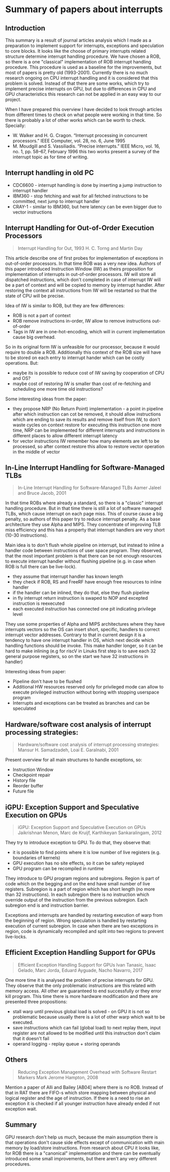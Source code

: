 # Summary of papers about interrupts

## Introduction

This summary is a result of journal articles analysis which I made as a preparation to implement support for interrupts,
exceptions and speculation to core blocks. It looks like the choose of primary interrupts related structure determine
interrupt handling procedure. We have chosen a ROB, so there is a one "classical" implementation of ROB interrupt
handling procedure.  This procedure is used as a baseline for the improvements, but most of papers is pretty old
(1993-2001). Currently there is no much research ongoing on CPU interrupt handling and it is considered that this
problem is solved. Instead of that there are some works, which try to implement precise interrupts on GPU, but due to
differences in CPU and GPU characteristics this research can not be applied in an easy way to our project.

When I have prepared this overview I have decided to look through articles from different times to check on what people
were working in that time. So there is probably a lot of other works which can be worth to check. Specially:
- W. Walker and H. G. Cragon. “Interrupt processing in concurrent processors.” IEEE Computer, vol. 28, no. 6, June 1995
- M. Moudgill and S. Vassiliadis. “Precise interrupts.” IEEE Micro, vol. 16, no. 1, pp. 58–67, February 1996
this two works present a survey of the interrupt topic as for time of writing.

## Interrupt handling in old PC

- CDC6600 - interrupt handling is done by inserting a jump instruction to interrupt handler
- IBM360 - stop fetching and wait for all fetched instructions to be committed, next jump to interrupt handler
- CRAY-1 - similar to IBM360, but here latency can be even bigger due to vector instructions

## Interrupt Handling for Out-of-Order Execution Processors

> Interrupt Handling for Out, 1993
> H. C. Torng and Martin Day

This article describe one of first probes for implementation of exceptions in out-of-order processors. In that time ROB
was a very new idea. Authors of this paper introduced Instruction Window (IW) as theirs proposition for implementation
of interrupts in out-of-order processors. IW will store all dispatched instructions, which don't completed in case of
interrupt IW will be a part of context and will be copied to memory by interrupt handler. After restoring the context
all instructions from IW will be restarted so that the state of CPU will be precise.

Idea of IW is similar to ROB, but they are few differences:
- ROB is not a part of context
- ROB remove instructions in-order, IW allow to remove instructions out-of-order
- Tags in IW are in one-hot-encoding, which will in current implementation cause big overhead.

So in its original form IW is unfeasible for our processor, because it would require to double a ROB. Additionally this
context of the ROB size will have to be stored on each entry to interrupt hander which can be costly operations.
But:
- maybe its is possible to reduce cost of IW saving by cooperation of CPU and OS?
- maybe cost of restoring IW is smaller than cost of re-fetching and scheduling one more time old instructions?


Some interesting ideas from the paper:
- they propose NRP (No Return Point) implementation - a point in pipeline after which instruction can cot be removed, it
  should allow instructions which are ending to save its results and remove itself from IW, to don't waste cycles on
  context restore for executing this instruction one more time, NRP can be implemented for different interrupts and
  instructions in different places to allow different interrupt latency
- for vector instructions IW remember how many elements are left to be processed, so after context restore this allow to
  restore vector operation in the middle of vector


## In-Line Interrupt Handling for Software-Managed TLBs

> In-Line Interrupt Handling for Software-Managed TLBs
> Aamer Jaleel and Bruce Jacob, 2001

In that time ROBs where already a standard, so there is a "classic" interrupt handling procedure. But in that time there
is still a lot of software managed TLBs, which cause interrupt on each page miss. This of course cause a big penalty, so
authors of this paper try to reduce interrupt penalty. As a base architecture they use Alpha and MIPS. They concentrate
of improving TLB miss efficiency and this has a property that interrupt handlers are very short (10-30 instructions).

Main idea is to don't flush whole pipeline on interrupt, but instead to inline a handler code between instructions of
user space program. They observed, that the most important problem is that there can be not enough resources to execute
interrupt handler without flushing pipeline (e.g. in case when ROB is full there can be live-lock). 
- they assume that interrupt handler has known length
- they check if ROB, RS and FreeRF have enough free resources to inline handler
- if the handler can be inlined, they do that, else they flush pipeline
- in fly interrupt return instruction is swaped to NOP and excepted instruction is reexecuted
- each executed instruction has connected one pit indicating privilege level

They use some properties of Alpha and MIPS architectures where they have interrupts vectors so the OS can insert short,
specific, handlers to correct interrupt vector addresses. Contrary to that in current design it is a tendency to have one
interrupt handler in OS, which next decide which handling functions should be invoke. This make handler longer, so it
can be hard to make inlining (e.g for riscV in Linuks first step is to save each 32 general purpose registers, so on the
start we have 32 instructions in handler)

Interesting ideas from paper:
- Pipeline don't have to be flushed
- Additional HW resources reserved only for privileged mode can allow to execute privileged instruction without
  boring with stopping userspace program
- Interrupts and exceptions can be treated as branches and can be speculated


## Hardware/software cost analysis of interrupt processing strategies:

> Hardware/software cost analysis of interrupt processing strategies:
> Mansur H. Samadzadeh, Loai E. Garalnabi, 2001

Present overview for all main structures to handle exceptions, so:
- Instruction Window
- Checkpoint repair
- History file
- Reorder buffer
- Future file

## iGPU: Exception Support and Speculative Execution on GPUs

> iGPU: Exception Support and Speculative Execution on GPUs
> Jaikrishnan Menon, Marc de Kruijf, Karthikeyan Sankaralingam, 2012

They try to introduce exception to GPU. To do that, they observe that:
- it is possible to find points where it is low number of live registers (e.g. boundaries of kernels)
- GPU execution has no site effects, so it can be safety replayed
- GPU program can be recompiled in runtime

They introduce to GPU program regions and subregions. Region is part of code which on the begging and on the end have
small number of live registers. Subregion is a part of region which has short length (no more than 32 instructions).
In each subregion there is no instruction which override output of the instruction from the previous subregion. Each
subregion end is and instruction barrier.

Exceptions and interrupts are handled by restarting execution of warp from the beginning of region. Wrong speculation is
handled by restarting execution of current subregion. In case when there are two exceptions in region, code is
dynamically recompiled and split into two regions to prevent live-locks.

## Efficient Exception Handling Support for GPUs

> Efficient Exception Handling Support for GPUs
> Ivan Tanasic, Isaac Gelado, Marc Jorda, Eduard Ayguade, Nacho Navarro, 2017

One more time it is analysed the problem of precise interrupts for GPU. They observe that the only problematic
instructions are this related with memory access. All other are guaranteed to end successfully or they error kill
program. This time there is more hardware modification and there are presented three propositions:
- stall warp until previous global load is solved - on GPU it is not so problematic because usually there is a lot of
  other warp which wait to be executed.
- save instructions which can fail (global load) to next replay them, input register are not allowed to be modified
  until this instruction don't claim that it doesn't fail
- operand logging - replay queue + storing operands

## Others

> Reducing Exception Management Overhead with Software Restart Markers
> Mark Jerome Hampton, 2008

Mention a paper of Alli and Bailey [AB04] where there is no ROB. Instead of that in RAT there are FIFO-s which store
mapping between physical and logical register and the age of instruction. If there is a need to rise an exception it is
checked if all younger instruction have already ended if not exception wait.


## Summary 

GPU research don't help us much, because the main assumption there is that operations don't cause side effects except
of communication with main memory by load/store instructions. From research about CPU it looks like, for ROB there is a
"canonical" implementation and there can be eventually introduced some small improvements, but there aren't any very
different procedures.
